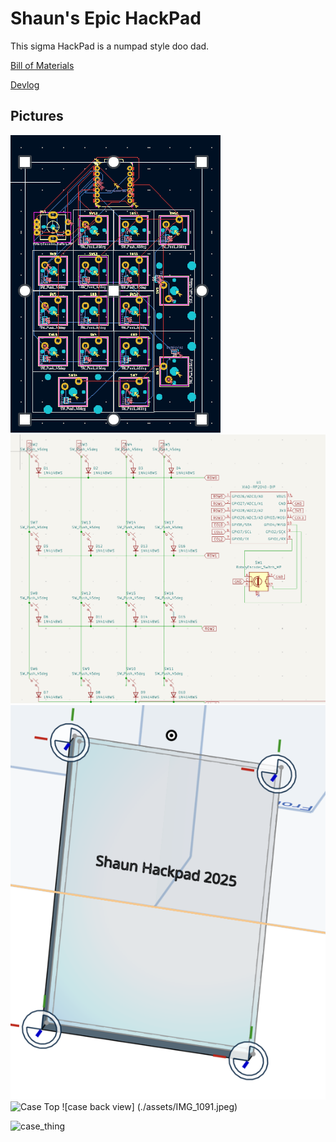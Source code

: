 # Shaun's Epic HackPad

This sigma HackPad is a numpad style doo dad.

[Bill of Materials](./BOM.md)

[Devlog](./Devlog.md)

## Pictures

![PCB](./assets/pcb.png)
![Schematic](./assets/schematic.png)
![Case](./assets/case-bottom.png)
![Case Top](<img width="740" alt="Screenshot 2025-07-07 at 2 21 37 PM" src="https://github.com/user-attachments/assets/0b87b4be-1093-40bd-96ec-c317c810dd8b" />)
![case back view] (./assets/IMG_1091.jpeg)

![case_thing](https://github.com/user-attachments/assets/a0d46415-3399-498b-96bb-3c6d61691f5b)
